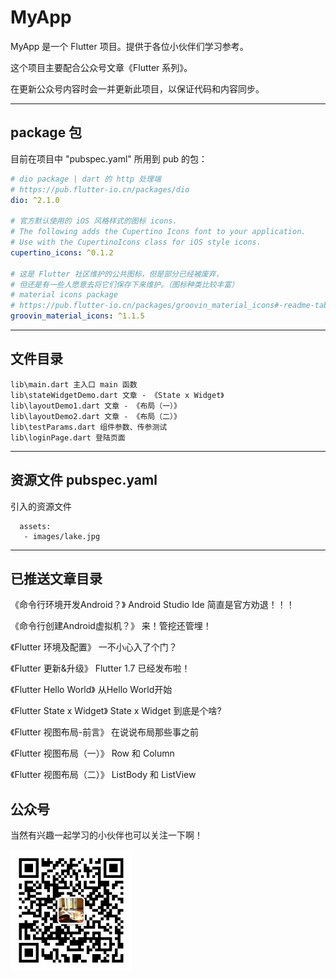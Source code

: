 # MyApp
MyApp 是一个 Flutter 项目。提供于各位小伙伴们学习参考。

这个项目主要配合公众号文章《Flutter 系列》。

在更新公众号内容时会一并更新此项目，以保证代码和内容同步。

---

## package 包

目前在项目中 "pubspec.yaml" 所用到 pub 的包：

```yml
# dio package | dart 的 http 处理端
# https://pub.flutter-io.cn/packages/dio
dio: ^2.1.0

# 官方默认使用的 iOS 风格样式的图标 icons.
# The following adds the Cupertino Icons font to your application.
# Use with the CupertinoIcons class for iOS style icons.
cupertino_icons: ^0.1.2

# 这是 Flutter 社区维护的公共图标，但是部分已经被废弃，
# 但还是有一些人愿意去将它们保存下来维护。（图标种类比较丰富）
# material icons package
# https://pub.flutter-io.cn/packages/groovin_material_icons#-readme-tab-
groovin_material_icons: ^1.1.5
```

---

## 文件目录

```
lib\main.dart 主入口 main 函数
lib\stateWidgetDemo.dart 文章 - 《State x Widget》
lib\layoutDemo1.dart 文章 - 《布局（一）》
lib\layoutDemo2.dart 文章 - 《布局（二）》
lib\testParams.dart 组件参数、传参测试
lib\loginPage.dart 登陆页面
```

---

## 资源文件 pubspec.yaml
引入的资源文件
```
  assets: 
   - images/lake.jpg
```
---

## 已推送文章目录

《命令行环境开发Android？》
Android Studio Ide 简直是官方劝退！！！

《命令行创建Android虚拟机？》
来！管挖还管埋！

《Flutter 环境及配置》
一不小心入了个门？

《Flutter 更新&升级》
Flutter 1.7 已经发布啦！

《Flutter Hello World》
从Hello World开始

《Flutter State x Widget》
State x Widget 到底是个啥?

《Flutter 视图布局-前言》
在说说布局那些事之前

《Flutter 视图布局（一）》
Row 和 Column

《Flutter 视图布局（二）》
ListBody 和 ListView

## 公众号

当然有兴趣一起学习的小伙伴也可以关注一下啊！

<img src="./screenshots/qrcode_for_mp_weixin.jpg" alt="公众号二维码"/>